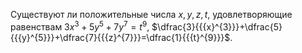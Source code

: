 Существуют ли положительные числа $x,y,z,t$, удовлетворяющие равенствам $3{{x}^{3}}+5{{y}^{5}}+7{{y}^{7}}={{t}^{9}}$, $\dfrac{3}{{{x}^{3}}}+\dfrac{5}{{{y}^{5}}}+\dfrac{7}{{{z}^{7}}}=\dfrac{1}{{{t}^{9}}}$.